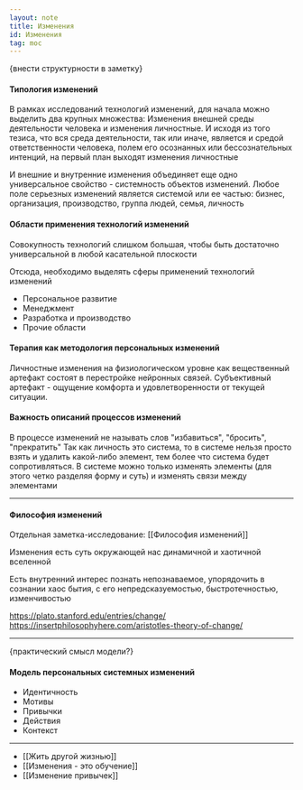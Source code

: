 ```yaml
---
layout: note
title: Изменения
id: Изменения
tag: moc
---
```




{внести структурности в заметку}

#### Типология изменений
В рамках исследований технологий изменений, для начала можно выделить два крупных множества: 
Изменения внешней среды деятельности человека и изменения личностные. И исходя из того тезиса, что вся среда деятельности, так или иначе, является и средой ответственности человека, полем его осознанных или бессознательных интенций, на первый план выходят изменения личностные

И внешние и внутренние изменения объединяет еще одно универсальное свойство - системность объектов изменений. Любое поле серьезных изменений является системой или ее частью: бизнес, организация, производство, группа людей, семья, личность

#### Области применения технологий изменений

Совокупность технологий слишком большая, чтобы быть достаточно универсальной в любой касательной плоскости

Отсюда, необходимо выделять сферы применений технологий изменений

-   Персональное развитие
-   Менеджмент
-   Разработка и производство
-   Прочие области

#### Терапия как методология персональных изменений 
Личностные изменения на физиологическом уровне как вещественный артефакт состоят в перестройке нейронных связей. 
Субъективный артефакт - ощущение комфорта и удовлетворенности от текущей ситуации.


#### Важность описаний процессов изменений
В процессе изменений не называть слов "избавиться", "бросить", "прекратить" Так как личность это система, то в системе нельзя просто взять и удалить какой-либо элемент, тем более что система будет сопротивляться. В системе можно только изменять элементы (для этого четко разделяя форму и суть) и изменять связи между элементами

---

#### Философия изменений
Отдельная заметка-исследование: [[Философия изменений]]

Изменения есть суть окружающей нас динамичной и хаотичной вселенной

Есть внутренний интерес познать непознаваемое, упорядочить в сознании хаос бытия, с его непредсказуемостью, быстротечностью, изменчивостью

https://plato.stanford.edu/entries/change/
https://insertphilosophyhere.com/aristotles-theory-of-change/



---
{практический смысл модели?}

#### Модель персональных системных изменений
 - Идентичность
 - Мотивы
 - Привычки
 - Действия
 - Контекст

---
- [[Жить другой жизнью]]
- [[Изменения - это обучение]]
- [[Изменение привычек]]